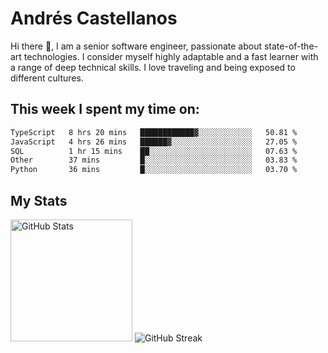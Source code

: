 # Andrés Castellanos

Hi there 👋, I am a senior software engineer, passionate about state-of-the-art technologies. I consider myself highly adaptable and a fast learner with a range of deep technical skills. I love traveling and being exposed to different cultures.

## This week I spent my time on:

<!--START_SECTION:waka-->

```txt
TypeScript   8 hrs 20 mins   ████████████▓░░░░░░░░░░░░   50.81 %
JavaScript   4 hrs 26 mins   ██████▓░░░░░░░░░░░░░░░░░░   27.05 %
SQL          1 hr 15 mins    ██░░░░░░░░░░░░░░░░░░░░░░░   07.63 %
Other        37 mins         █░░░░░░░░░░░░░░░░░░░░░░░░   03.83 %
Python       36 mins         █░░░░░░░░░░░░░░░░░░░░░░░░   03.70 %
```

<!--END_SECTION:waka-->

## My Stats

<img height="195" src="https://github-readme-stats.vercel.app/api?username=andrescv&show_icons=true&theme=onedark&hide_border=true&card_width=495" alt="GitHub Stats" />

<img src="https://streak-stats.demolab.com?user=andrescv&theme=one-dark-pro&hide_border=true" alt="GitHub Streak" />
